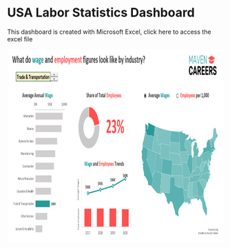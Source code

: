 # USA Labor Statistics Dashboard

This dashboard is created with Microsoft Excel, click here to access the excel file

<p align="center">
  <img src="https://github.com/fikrionii/USA-Labor-Statistics/blob/main/USA_Labor_Statistics.PNG" width="1200" height="450" />
